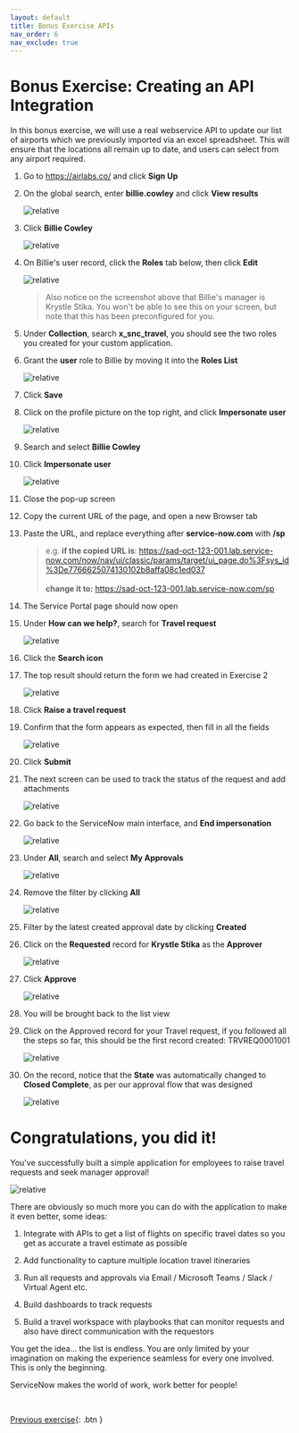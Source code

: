 ```yaml
---
layout: default
title: Bonus Exercise APIs
nav_order: 6
nav_exclude: true
---
```


# Bonus Exercise: Creating an API Integration

In this bonus exercise, we will use a real webservice API to update our list of airports which we previously imported via an excel spreadsheet. This will ensure that the locations all remain up to date, and users can select from any airport required.

1. Go to https://airlabs.co/ and click **Sign Up**

1. On the global search, enter **billie.cowley** and click **View results**

    ![relative](images/searchbillie.png)

1. Click **Billie Cowley**

    ![relative](images/selectbillie.png)

1. On Billie's user record, click the **Roles** tab below, then click **Edit**

    ![relative](images/billierecord.png)

    >Also notice on the screenshot above that Billie's manager is Krystle Stika. You won't be able to see this on your screen, but note that this has been preconfigured for you.

1. Under **Collection**, search **x_snc_travel**, you should see the two roles you created for your custom application.

1. Grant the **user** role to Billie by moving it into the **Roles List**
    
    ![relative](images/grantrole.png)

1. Click **Save**

1. Click on the profile picture on the top right, and click **Impersonate user**

    ![relative](images/impersonateuser.png)

1. Search and select **Billie Cowley**

1. Click **Impersonate user**

    ![relative](images/billie.png)

1. Close the pop-up screen

1. Copy the current URL of the page, and open a new Browser tab

1. Paste the URL, and replace everything after **service-now.com** with **/sp**

    > e.g. **if the copied URL is**: https://sad-oct-123-001.lab.service-now.com/now/nav/ui/classic/params/target/ui_page.do%3Fsys_id%3De7766625074130102b8affa08c1ed037 <br><br>
    **change it to:**
    https://sad-oct-123-001.lab.service-now.com/sp 

1. The Service Portal page should now open

1. Under **How can we help?**, search for **Travel request**

    ![relative](images/searchtrv.png)

1. Click the **Search icon**

1. The top result should return the form we had created in Exercise 2

    ![relative](images/trvreqsearch.png)

1. Click **Raise a travel request**

1. Confirm that the form appears as expected, then fill in all the fields

    ![relative](images/fillform.png)

1. Click **Submit**

1. The next screen can be used to track the status of the request and add attachments

    ![relative](images/trackreq.png)

1. Go back to the ServiceNow main interface, and **End impersonation**
    
    ![relative](images/impanother.png)

1. Under **All**, search and select **My Approvals**

    ![relative](images/myapprovals.png)

1. Remove the filter by clicking **All**

    ![relative](images/clickall.png)

1. Filter by the latest created approval date by clicking **Created**

1. Click on the **Requested** record for **Krystle Stika** as the **Approver**

    ![relative](images/applist.png)

1. Click **Approve**

    ![relative](images/approve.png)

1. You will be brought back to the list view

1. Click on the Approved record for your Travel request, if you followed all the steps so far, this should be the first record created: TRVREQ0001001

    ![relative](images/clicktrvreq.png)

1. On the record, notice that the **State** was automatically changed to **Closed Complete**, as per our approval flow that was designed
    
    ![relative](images/closedcomplete2.png)

# Congratulations, you did it!

You've successfully built a simple application for employees to raise travel requests and seek manager approval!

![relative](images/celebrate.gif)

There are obviously so much more you can do with the application to make it even better, some ideas:

1. Integrate with APIs to get a list of flights on specific travel dates so you get as accurate a travel estimate as possible

1. Add functionality to capture multiple location travel itineraries

1. Run all requests and approvals via Email / Microsoft Teams / Slack / Virtual Agent etc.

1. Build dashboards to track requests

1. Build a travel workspace with playbooks that can monitor requests and also have direct communication with the requestors

You get the idea... the list is endless. You are only limited by your imagination on making the experience seamless for every one involved. This is only the beginning.

ServiceNow makes the world of work, work better for people!

<br>

[Previous exercise](https://shaoservicenow.github.io/travelrequest/docs/Exercise%203.html){: .btn }
